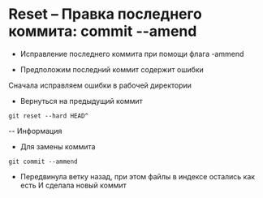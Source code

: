 # Reset – Правка последнего коммита: commit --amend

- Исправление последнего коммита при помощи флага -ammend

- Предположим последний коммит содержит ошибки

Сначала исправляем ошибки в рабочей директории

- Вернуться на предыдущий коммит

```
git reset --hard HEAD^
```
-- Информация 

- Для замены коммита

```
git commit --ammend
```
- Передвинула ветку назад, при этом файлы в индексе остались как есть
И сделала новый коммит 
